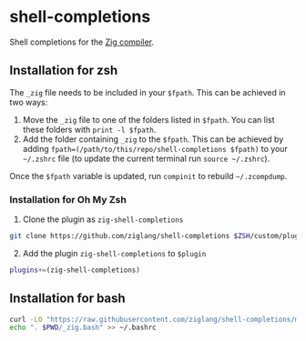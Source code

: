 # shell-completions

Shell completions for the [Zig compiler](https://github.com/ziglang/zig).

## Installation for zsh

The `_zig` file needs to be included in your `$fpath`. This can be achieved in two ways:
1. Move the `_zig` file to one of the folders listed in `$fpath`. You can list these folders with `print -l $fpath`.
2. Add the folder containing `_zig` to the `$fpath`. This can be achieved by adding `fpath=(/path/to/this/repo/shell-completions $fpath)` to your `~/.zshrc` file (to update the current terminal run `source ~/.zshrc`).

Once the `$fpath` variable is updated, run `compinit` to rebuild `~/.zcompdump`.

### Installation for Oh My Zsh

1. Clone the plugin as `zig-shell-completions`

```sh
git clone https://github.com/ziglang/shell-completions $ZSH/custom/plugins/zig-shell-completions
```

2. Add the plugin `zig-shell-completions` to `$plugin`

```sh
plugins+=(zig-shell-completions)
```

## Installation for bash

```sh
curl -LO "https://raw.githubusercontent.com/ziglang/shell-completions/master/_zig.bash"
echo ". $PWD/_zig.bash" >> ~/.bashrc
```
